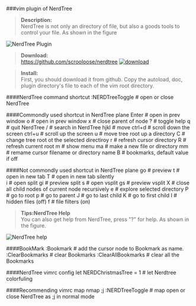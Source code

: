 ###vim plugin of NerdTree

><b>Description:</b><br>
    NerdTree is not only an directory of file, but also a goods tools to control your file. As shown in the figure

![NerdTree Plugin](http://images.vimkid.com/1_100/7_1.jpg "NerdTree Plugin")

><b>Download:</b><br>
    https://github.com/scrooloose/nerdtree
[![download](https://github.com/scrooloose/nerdtree "NerdTree")](https://github.com/scrooloose/nerdtree)

><b>Install:</b><br>
    First, you should download it from github. 
    Copy the autoload, doc, plugin directory's file to each of the vim root directory.

####NerdTree command shortcut
    :NERDTreeToggle<Enter>  # open or close NerdTree
    
####Commondly used shortcut in NerdTree plane
    Enter       # open in prev window
    o           # open in prev window
    x           # close parent of node
    ?           # toggle help 
    q           # quit NerdTree
    /           # search in NerdTree
    hjkl        # move
    ctrl+d      # scroll down the screen
    ctrl+u      # scroll up the screen
    u           # move tree root up a directory
    C           # change tree root ot the selected directiroy 
    r           # refresh cursor directory
    R           # refresh current root
    m           # show menu
    ma          # make a new file or directory
    mm          # remame cursor filename or directory name
    B           # bookmarks, default value if off

####Not commondly used shortcut in NerdTree plane
    go          # preview
    t           # open in new tab
    T           # open in new tab silently  
    i           # open split
    gi          # preview split
    s           # open vsplit
    gs          # preview vsplit
    X           # close all child nodes of current node recursively
    e           # explore selected directory
    P           # go to root
    p           # go to parent
    J           # go to last child
    K           # go to first child
    I           # hidden files (off)
    f           # file filters (on)

><b>Tips:NerdTree Help</b><br>
    You can also get help from NerdTree, press "?" for help. As shown in the figure.

![NerdTree help](http://images.vimkid.com/1_100/7_2.jpg "NerdTree help")

####BookMark
    :Bookmark <name>      # add the cursor node to Bookmark as name. 
    :ClearBookmarks       # clear Bookmarks
    :ClearAllBookmarks    # clear all the Bookmarks

####NerdTree vimrc config
    let NERDChristmasTree = 1    # let Nerdtree colorfuling

####Recommending vimrc map
    nmap ;j :NERDTreeToggle<cr>    # map open or close NerdTree as ;j in normal mode 
    
